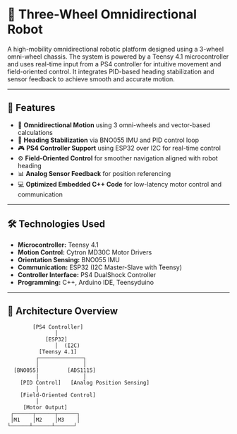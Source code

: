 # 🤖 Three-Wheel Omnidirectional Robot

A high-mobility omnidirectional robotic platform designed using a 3-wheel omni-wheel chassis. The system is powered by a Teensy 4.1 microcontroller and uses real-time input from a PS4 controller for intuitive movement and field-oriented control. It integrates PID-based heading stabilization and sensor feedback to achieve smooth and accurate motion.

---

## 🚀 Features

- 🔄 **Omnidirectional Motion** using 3 omni-wheels and vector-based calculations
- 🧠 **Heading Stabilization** via BNO055 IMU and PID control loop
- 🎮 **PS4 Controller Support** using ESP32 over I2C for real-time control
- ⚙️ **Field-Oriented Control** for smoother navigation aligned with robot heading
- 📊 **Analog Sensor Feedback** for position referencing
- 💻 **Optimized Embedded C++ Code** for low-latency motor control and communication

---

## 🛠️ Technologies Used

- **Microcontroller:** Teensy 4.1  
- **Motion Control:** Cytron MD30C Motor Drivers  
- **Orientation Sensing:** BNO055 IMU  
- **Communication:** ESP32 (I2C Master-Slave with Teensy)  
- **Controller Interface:** PS4 DualShock Controller  
- **Programming:** C++, Arduino IDE, Teensyduino  

---

## 🧩 Architecture Overview

```plaintext
        [PS4 Controller]
               │
            [ESP32]
               │  (I2C)
          [Teensy 4.1]
         ┌──────────────┐
         │              │
  [BNO055]         [ADS1115]
         │              │
    [PID Control]   [Analog Position Sensing]
         │
    [Field-Oriented Control]
         │
     [Motor Output]
 ┌──────┬──────┬──────┐
 │M1    │M2    │M3    │
└──────┴──────┴──────┘
